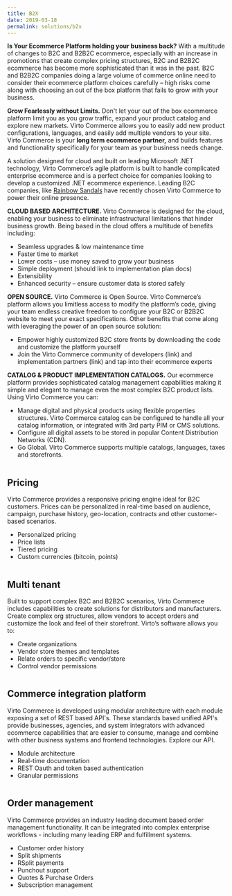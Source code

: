 ```yaml
---
title: B2X
date: 2019-03-18
permalink: solutions/b2x
---
```

<div class="main">
    <div class="features-page">
        <div class="section section--gray section--bg">
            <div class="section__inner container">
                <p class="section__descr">
                    <strong>Is Your Ecommerce Platform holding your business back?</strong> With a multitude of changes to B2C and B2B2C ecommerce, especially with an increase in
                    promotions that create complex pricing structures, B2C and B2B2C ecommerce has become more sophisticated than it was in the past. B2C and B2B2C companies doing a
                    large volume of commerce online need to consider their ecommerce platform choices carefully – high risks come along with choosing an out of the box platform that
                    fails to grow with your business.
                </p>
                <p class="section__descr">
                    <strong>Grow Fearlessly without Limits.</strong> Don't let your out of the box ecommerce platform limit you as you grow traffic, expand your product catalog and
                    explore new markets. Virto Commerce allows you to easily add new product configurations, languages, and easily add multiple vendors to your site. Virto Commerce
                    is your <strong>long term ecommerce partner,</strong> and builds features and functionality specifically for your team as your business needs change.
                </p>
                <p class="section__descr">
                    A solution designed for cloud and built on leading Microsoft .NET technology, Virto Commerce’s agile platform is built to handle complicated enterprise ecommerce
                    and is a perfect choice for companies looking to develop a customized .NET ecommerce experience. Leading B2C companies, like
                    <a href="/blog/rainbow-sandals-selects-virto-commerce-platform-for-digital-commerce">Rainbow Sandals</a> have recently chosen Virto Commerce to power their online presence. 
                </p>
            </div>
        </div>
        <div class="section">
            <div class="section__inner container">
                <p class="section__descr">
                    <strong>CLOUD BASED ARCHITECTURE.</strong> Virto Commerce is designed for the cloud, enabling your business to eliminate infrastructural limitations that hinder
                    business growth. Being based in the cloud offers a multitude of benefits including:
                    <ul>
                        <li>Seamless upgrades & low maintenance time</li>
                        <li>Faster time to market</li>
                        <li>Lower costs – use money saved to grow your business</li>
                        <li>Simple deployment (should link to implementation plan docs)</li>
                        <li>Extensibility</li>
                        <li>Enhanced security – ensure customer data is stored safely</li>
                    </ul>
                </p>
            </div>
        </div>
        <div class="section section--gray section--bg">
            <div class="section__inner container">
                <p class="section__descr">
                    <strong>OPEN SOURCE.</strong> Virto Commerce is Open Source. Virto Commerce’s platform allows you limitless access to modify the platform’s code, giving your team
                    endless creative freedom to configure your B2C or B2B2C website to meet your exact specifications. Other benefits that come along with leveraging the power of an
                    open source solution:
                    <ul>
                        <li>Empower highly customized B2C store fronts by downloading the code and customize the platform yourself</li>
                        <li>Join the Virto Commerce community of developers (link) and implementation partners (link) and tap into their ecommerce experts</li>
                    </ul>
                </p>
            </div>
        </div>
        <div class="section">
            <div class="section__inner container">
                <p class="section__descr">
                    <strong>CATALOG & PRODUCT IMPLEMENTATION CATALOGS.</strong> Our ecommerce platform provides sophisticated catalog management capabilities making it simple and
                    elegant to manage even the most complex B2C product lists. Using Virto Commerce you can:
                    <ul>
                        <li>
                            Manage digital and physical products using flexible properties structures. Virto Commerce catalog can be configured to handle all your catalog information,
                            or integrated with 3rd party PIM or CMS solutions.
                        </li>
                        <li>Configure all digital assets to be stored in popular Content Distribution Networks (CDN).</li>
                        <li>Go Global. Virto Commerce supports multiple catalogs, languages, taxes and storefronts.</li>
                    </ul>
                </p>
            </div>
        </div>
        <div class="section section--gray section--bg">
            <div class="section__inner container">
                <div class="row align-items-lg-center flex-row-reverse">
                    <div class="section__img col-lg">
                        <img src="../assets/images/features/pricing.png" alt="" class="section__pic">
                    </div>
                    <div class="col-lg-auto section__info">
                        <h2 class="section__t">Pricing</h2>
                        <p class="section__descr">
                            Virto Commerce provides a responsive pricing engine ideal for B2C customers. Prices can be personalized in real-time based on audience, campaign, purchase
                            history, geo-location, contracts and other customer-based scenarios.
                        </p>
                        <ul>
                        <li>Personalized pricing</li>
                        <li>Price lists</li>
                        <li>Tiered pricing</li>
                        <li>Custom currencies (bitcoin, points)</li>
                    </ul>
                    </div>
                </div>
            </div>
        </div>
        <div class="section">
            <div class="section__inner container">
                <div class="row align-items-lg-center">
                    <div class="section__img col-lg">
                        <img src="../assets/images/features/multi-tenant.png" alt="" class="section__pic">
                    </div>
                    <div class="col-lg-auto section__info">
                        <h2 class="section__t">Multi tenant</h2>
                        <p class="section__descr">
                            Built to support complex B2C and B2B2C scenarios, Virto Commerce includes capabilities to create solutions for distributors and manufacturers. Create
                            complex org structures, allow vendors to accept orders and customize the look and feel of their storefront. Virto’s software allows you to:
                        </p>
                        <ul>
                            <li>Create organizations</li>
                            <li>Vendor store themes and templates</li>
                            <li>Relate orders to specific vendor/store</li>
                            <li>Control vendor permissions</li>
                        </ul>
                    </div>
                </div>
            </div>
        </div>
        <div class="section section--gray section--bg">
            <div class="section__inner container">
                <div class="row align-items-lg-center flex-row-reverse">
                    <div class="section__img col-lg">
                        <img src="../assets/images/features/commerce-integration-platform.png" alt="" class="section__pic">
                    </div>
                    <div class="col-lg-auto section__info">
                        <h2 class="section__t">Commerce integration platform</h2>
                        <p class="section__descr">
                            Virto Commerce is developed using modular architecture with each module exposing a set of REST based API's. These standards based unified API's provide
                            businesses, agencies, and system integrators with advanced ecommerce capabilities that are easier to consume, manage and combine with other business
                            systems and frontend technologies. Explore our API.
                        </p>
                        <ul>
                            <li>Module architecture</li>
                            <li>Real-time documentation</li>
                            <li>REST Oauth and token based authentication</li>
                            <li>Granular permissions</li>
                        </ul>
                    </div>
                </div>
            </div>
        </div>
        <div class="section">
            <div class="section__inner container">
                <div class="row align-items-lg-center">
                    <div class="section__img col-lg">
                        <img src="../assets/images/features/order-management.png" alt="" class="section__pic">
                    </div>
                    <div class="col-lg-auto section__info">
                        <h2 class="section__t">Order management</h2>
                        <p class="section__descr">
                             Virto Commerce provides an industry leading document based order management functionality. It can be integrated into complex enterprise workflows -
                             including many leading ERP and fulfillment systems.
                        </p>
                        <ul>
                            <li>Customer order history</li>
                            <li>Split shipments</li>
                            <li>RSplit payments</li>
                            <li>Punchout support</li>
                            <li>Quotes & Purchase Orders</li>
                            <li>Subscription management</li>
                        </ul>
                    </div>
                </div>
            </div>
        </div>
    </div>
</div>
